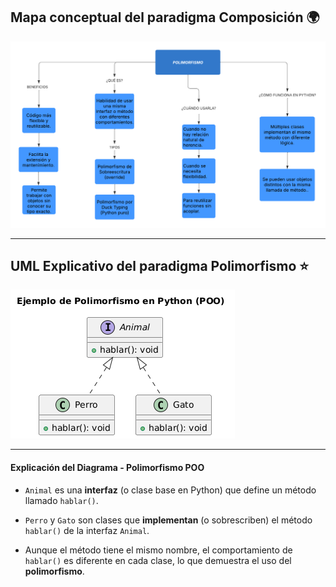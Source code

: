 ## Mapa conceptual del paradigma Composición 🌍
![alt text](POLIMORFISMO.png)

---

## UML Explicativo del paradigma Polimorfismo ⭐
![alt text](image.png)

---

#### **Explicación del Diagrama - Polimorfismo POO**

- `Animal` es una **interfaz** (o clase base en Python) que define un método llamado `hablar()`.

- `Perro` y `Gato` son clases que **implementan** (o sobrescriben) el método `hablar()` de la interfaz `Animal`.

- Aunque el método tiene el mismo nombre, el comportamiento de `hablar()` es diferente en cada clase, lo que demuestra el uso del **polimorfismo**.

